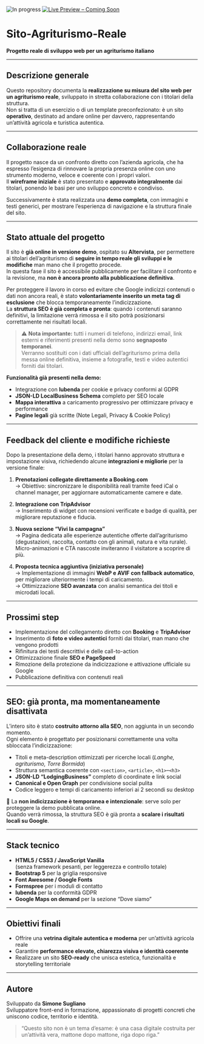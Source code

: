 ![In progress](https://img.shields.io/badge/Stato-In%20Costruzione-yellow?style=for-the-badge)
[![Live Preview – Coming Soon](https://img.shields.io/badge/Live_Preview-Coming_Soon-orange?style=for-the-badge)](#)


# Sito-Agriturismo-Reale  
**Progetto reale di sviluppo web per un agriturismo italiano**

---

## Descrizione generale

Questo repository documenta la **realizzazione su misura del sito web per un agriturismo reale**, sviluppato in stretta collaborazione con i titolari della struttura.  
Non si tratta di un esercizio o di un template preconfezionato: è un sito **operativo**, destinato ad andare online per davvero, rappresentando un’attività agricola e turistica autentica.

---

## Collaborazione reale

Il progetto nasce da un confronto diretto con l’azienda agricola, che ha espresso l’esigenza di rinnovare la propria presenza online con uno strumento moderno, veloce e coerente con i propri valori.  
Il **wireframe iniziale** è stato presentato e **approvato integralmente** dai titolari, ponendo le basi per uno sviluppo concreto e condiviso.

Successivamente è stata realizzata una **demo completa**, con immagini e testi generici, per mostrare l’esperienza di navigazione e la struttura finale del sito.

---

## Stato attuale del progetto

Il sito è **già online in versione demo**, ospitato su **Altervista**, per permettere ai titolari dell’agriturismo di **seguire in tempo reale gli sviluppi e le modifiche** man mano che il progetto procede.  
In questa fase il sito è accessibile pubblicamente per facilitare il confronto e la revisione, ma **non è ancora pronto alla pubblicazione definitiva**.

Per proteggere il lavoro in corso ed evitare che Google indicizzi contenuti o dati non ancora reali, è stato **volontariamente inserito un meta tag di esclusione** che blocca temporaneamente l’indicizzazione.  
La **struttura SEO è già completa e pronta**: quando i contenuti saranno definitivi, la limitazione verrà rimossa e il sito potrà posizionarsi correttamente nei risultati locali.

> ⚠️ **Nota importante:** tutti i numeri di telefono, indirizzi email, link esterni e riferimenti presenti nella demo sono **segnaposto temporanei**.  
> Verranno sostituiti con i dati ufficiali dell’agriturismo prima della messa online definitiva, insieme a fotografie, testi e video autentici forniti dai titolari.

**Funzionalità già presenti nella demo:**
- Integrazione con **Iubenda** per cookie e privacy conformi al GDPR  
- **JSON-LD LocalBusiness Schema** completo per SEO locale  
- **Mappa interattiva** a caricamento progressivo per ottimizzare privacy e performance  
- **Pagine legali** già scritte (Note Legali, Privacy & Cookie Policy)

---

## Feedback del cliente e modifiche richieste

Dopo la presentazione della demo, i titolari hanno approvato struttura e impostazione visiva, richiedendo alcune **integrazioni e migliorie** per la versione finale:

1. **Prenotazioni collegate direttamente a Booking.com**  
   → Obiettivo: sincronizzare le disponibilità reali tramite feed iCal o channel manager, per aggiornare automaticamente camere e date.

2. **Integrazione con TripAdvisor**  
   → Inserimento di widget con recensioni verificate e badge di qualità, per migliorare reputazione e fiducia.

3. **Nuova sezione “Vivi la campagna”**  
   → Pagina dedicata alle esperienze autentiche offerte dall’agriturismo (degustazioni, raccolta, contatto con gli animali, natura e vita rurale).  
   Micro-animazioni e CTA nascoste inviteranno il visitatore a scoprire di più.

4. **Proposta tecnica aggiuntiva (iniziativa personale)**  
   → Implementazione di immagini **WebP e AVIF con fallback automatico**, per migliorare ulteriormente i tempi di caricamento.  
   → Ottimizzazione **SEO avanzata** con analisi semantica dei titoli e microdati locali.

---

## Prossimi step

- Implementazione del collegamento diretto con **Booking** e **TripAdvisor**  
- Inserimento di **foto e video autentici** forniti dai titolari, man mano che vengono prodotti  
- Rifinitura dei testi descrittivi e delle call-to-action  
- Ottimizzazione finale **SEO e PageSpeed**  
- Rimozione della protezione da indicizzazione e attivazione ufficiale su Google  
- Pubblicazione definitiva con contenuti reali  

---

## SEO: già pronta, ma momentaneamente disattivata

L’intero sito è stato **costruito attorno alla SEO**, non aggiunta in un secondo momento.  
Ogni elemento è progettato per posizionarsi correttamente una volta sbloccata l’indicizzazione:

- Titoli e meta-description ottimizzati per ricerche locali (*Langhe, agriturismo, Torre Bormida*)  
- Struttura semantica coerente con `<section>`, `<article>`, `<h1>`–`<h3>`  
- **JSON-LD “LodgingBusiness”** completo di coordinate e link social  
- **Canonical e Open Graph** per condivisione social pulita  
- Codice leggero e tempi di caricamento inferiori ai 2 secondi su desktop  

📍 La **non indicizzazione è temporanea e intenzionale**: serve solo per proteggere la demo pubblicata online.  
Quando verrà rimossa, la struttura SEO è già pronta a **scalare i risultati locali su Google**.

---

## Stack tecnico

- **HTML5 / CSS3 / JavaScript Vanilla**  
  (senza framework pesanti, per leggerezza e controllo totale)
- **Bootstrap 5** per la griglia responsive  
- **Font Awesome / Google Fonts**  
- **Formspree** per i moduli di contatto  
- **Iubenda** per la conformità GDPR  
- **Google Maps on demand** per la sezione “Dove siamo”

---

## Obiettivi finali

- Offrire una **vetrina digitale autentica e moderna** per un’attività agricola reale  
- Garantire **performance elevate, chiarezza visiva e identità coerente**  
- Realizzare un sito **SEO-ready** che unisca estetica, funzionalità e storytelling territoriale  

---

## Autore

Sviluppato da **Simone Sugliano**  
Sviluppatore front-end in formazione, appassionato di progetti concreti che uniscono codice, territorio e identità.

> “Questo sito non è un tema d’esame: è una casa digitale costruita per un’attività vera, mattone dopo mattone, riga dopo riga.”


